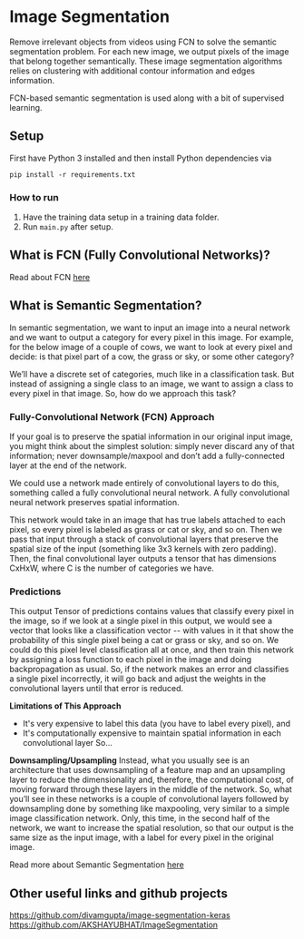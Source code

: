 # Image Segmentation
Remove irrelevant objects from videos using FCN to solve the semantic segmentation problem. For each new image, we output pixels of the image that belong together semantically. These image segmentation algorithms relies on clustering with additional contour information and edges information.  

FCN-based semantic segmentation is used along with a bit of supervised learning.

## Setup
First have Python 3 installed and then install Python dependencies via
```
pip install -r requirements.txt
``` 

### How to run
1. Have the training data setup in a training data folder.  
2. Run `main.py` after setup.  

## What is FCN (Fully Convolutional Networks)?
Read about FCN [here](http://deeplearning.net/tutorial/fcn_2D_segm.html)

## What is Semantic Segmentation?
In semantic segmentation, we want to input an image into a neural network and we want to output a category for every pixel in this image. For example, for the below image of a couple of cows, we want to look at every pixel and decide: is that pixel part of a cow, the grass or sky, or some other category? 

We’ll have a discrete set of categories, much like in a classification task. But instead of assigning a single class to an image, we want to assign a class to every pixel in that image. So, how do we approach this task?  

### Fully-Convolutional Network (FCN) Approach
If your goal is to preserve the spatial information in our original input image, you might think about the simplest solution: simply never discard any of that information; never downsample/maxpool and don’t add a fully-connected layer at the end of the network.

We could use a network made entirely of convolutional layers to do this, something called a fully convolutional neural network. A fully convolutional neural network preserves spatial information.

This network would take in an image that has true labels attached to each pixel, so every pixel is labeled as grass or cat or sky, and so on. Then we pass that input through a stack of convolutional layers that preserve the spatial size of the input (something like 3x3 kernels with zero padding). Then, the final convolutional layer outputs a tensor that has dimensions CxHxW, where C is the number of categories we have.

### Predictions
This output Tensor of predictions contains values that classify every pixel in the image, so if we look at a single pixel in this output, we would see a vector that looks like a classification vector -- with values in it that show the probability of this single pixel being a cat or grass or sky, and so on. We could do this pixel level classification all at once, and then train this network by assigning a loss function to each pixel in the image and doing backpropagation as usual. So, if the network makes an error and classifies a single pixel incorrectly, it will go back and adjust the weights in the convolutional layers until that error is reduced.

**Limitations of This Approach** 
- It's very expensive to label this data (you have to label every pixel), and
- It's computationally expensive to maintain spatial information in each convolutional layer
So...

**Downsampling/Upsampling**
Instead, what you usually see is an architecture that uses downsampling of a feature map and an upsampling layer to reduce the dimensionality and, therefore, the computational cost, of moving forward through these layers in the middle of the network. So, what you’ll see in these networks is a couple of convolutional layers followed by downsampling done by something like maxpooling, very similar to a simple image classification network. Only, this time, in the second half of the network, we want to increase the spatial resolution, so that our output is the same size as the input image, with a label for every pixel in the original image.

Read more about Semantic Segmentation [here](https://nanonets.com/blog/how-to-do-semantic-segmentation-using-deep-learning/)

## Other useful links and github projects
https://github.com/divamgupta/image-segmentation-keras
https://github.com/AKSHAYUBHAT/ImageSegmentation
